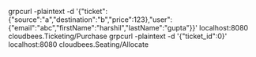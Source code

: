grpcurl -plaintext -d '{"ticket":{"source":"a","destination":"b","price":123},"user":{"email":"abc","firstName":"harshil","lastName":"gupta"}}' localhost:8080 cloudbees.Ticketing/Purchase
grpcurl -plaintext -d '{"ticket_id":0}' localhost:8080 cloudbees.Seating/Allocate
